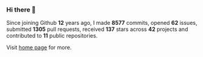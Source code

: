 ### Hi there 👋

Since joining Github **12** years ago, I made **8577** commits, opened **62** issues, submitted **1305** pull requests, received **137** stars across **42** projects and contributed to **11** public repositories.

Visit <a href="https://j15h.nu">home page</a> for more.
